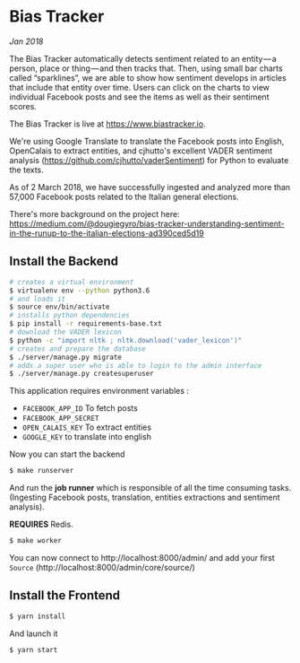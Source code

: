 # Bias Tracker

_Jan 2018_

The Bias Tracker automatically detects sentiment related to an entity — a person, place or thing — and then tracks that. Then, using small bar charts called “sparklines”, we are able to show how sentiment develops in articles that include that entity over time. Users can click on the charts to view individual Facebook posts and see the items as well as their sentiment scores.

The Bias Tracker is live at https://www.biastracker.io.

We're using Google Translate to translate the Facebook posts into English, OpenCalais to extract entities, and cjhutto's excellent VADER sentiment analysis (https://github.com/cjhutto/vaderSentiment) for Python to evaluate the texts.

As of 2 March 2018, we have successfully ingested and analyzed more than 57,000 Facebook posts related to the Italian general elections.

There's more background on the project here: https://medium.com/@dougiegyro/bias-tracker-understanding-sentiment-in-the-runup-to-the-italian-elections-ad390ced5d19

## Install the Backend

```bash
# creates a virtual environment
$ virtualenv env --python python3.6
# and loads it
$ source env/bin/activate
# installs python dependencies
$ pip install -r requirements-base.txt
# download the VADER lexicon
$ python -c "import nltk ; nltk.download('vader_lexicon')"
# creates and prepare the database
$ ./server/manage.py migrate
# adds a super user who is able to login to the admin interface
$ ./server/manage.py createsuperuser
```

This application requires environment variables :
- `FACEBOOK_APP_ID` To fetch posts
- `FACEBOOK_APP_SECRET`
- `OPEN_CALAIS_KEY` To extract entities
- `GOOGLE_KEY` to translate into english

Now you can start the backend

```bash
$ make runserver
```

And run the **job runner** which is responsible of all the time consuming tasks.(Ingesting Facebook posts, translation, entities extractions and sentiment analysis).

**REQUIRES** Redis.

```bash
$ make worker
```

You can now connect to http://localhost:8000/admin/ and add your first `Source` (http://localhost:8000/admin/core/source/)

## Install the Frontend

```bash
$ yarn install
```

And launch it

```bash
$ yarn start
```
